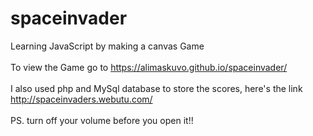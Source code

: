 # spaceinvader
Learning JavaScript by making a canvas Game
<br>
<br>
To view the Game go to https://alimaskuvo.github.io/spaceinvader/
<br>
<br>
I also used php and MySql database to store the scores, here's the link http://spaceinvaders.webutu.com/
<br>
<br>
PS. turn off your volume before you open it!!
